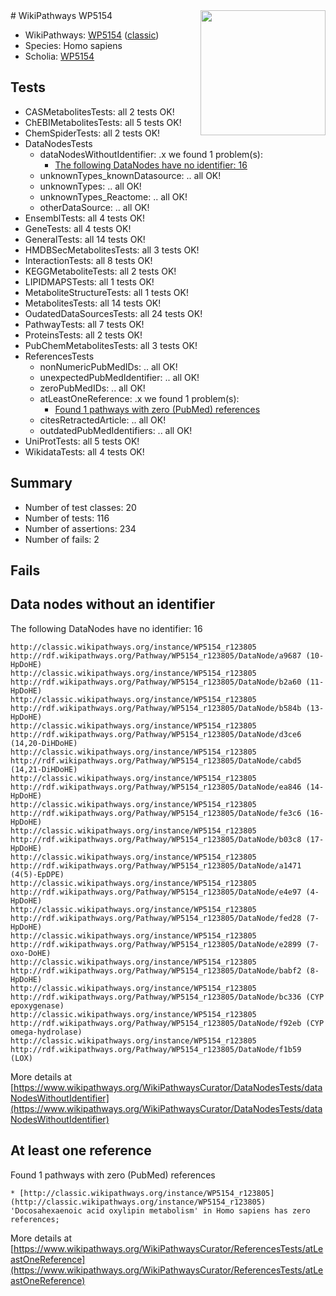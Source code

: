<img style="float: right; width: 200px" src="https://upload.wikimedia.org/wikipedia/commons/thumb/8/83/Wplogo_with_text_500.png/640px-Wplogo_with_text_500.png" />
# WikiPathways WP5154

* WikiPathways: [WP5154](https://wikipathways.org/pathways/WP5154) ([classic](https://classic.wikipathways.org/instance/WP5154))
* Species: Homo sapiens
* Scholia: [WP5154](https://scholia.toolforge.org/wikipathways/WP5154)
## Tests
* CASMetabolitesTests: all 2 tests OK!
* ChEBIMetabolitesTests: all 5 tests OK!
* ChemSpiderTests: all 2 tests OK!
* DataNodesTests
    * dataNodesWithoutIdentifier: .x we found 1 problem(s):
        * [The following DataNodes have no identifier: 16](#8792c496)
    * unknownTypes_knownDatasource: .. all OK!
    * unknownTypes: .. all OK!
    * unknownTypes_Reactome: .. all OK!
    * otherDataSource: .. all OK!
* EnsemblTests: all 4 tests OK!
* GeneTests: all 4 tests OK!
* GeneralTests: all 14 tests OK!
* HMDBSecMetabolitesTests: all 3 tests OK!
* InteractionTests: all 8 tests OK!
* KEGGMetaboliteTests: all 2 tests OK!
* LIPIDMAPSTests: all 1 tests OK!
* MetaboliteStructureTests: all 1 tests OK!
* MetabolitesTests: all 14 tests OK!
* OudatedDataSourcesTests: all 24 tests OK!
* PathwayTests: all 7 tests OK!
* ProteinsTests: all 2 tests OK!
* PubChemMetabolitesTests: all 3 tests OK!
* ReferencesTests
    * nonNumericPubMedIDs: .. all OK!
    * unexpectedPubMedIdentifier: .. all OK!
    * zeroPubMedIDs: .. all OK!
    * atLeastOneReference: .x we found 1 problem(s):
        * [Found 1 pathways with zero (PubMed) references](#d0a459f0)
    * citesRetractedArticle: .. all OK!
    * outdatedPubMedIdentifiers: .. all OK!
* UniProtTests: all 5 tests OK!
* WikidataTests: all 4 tests OK!


## Summary

* Number of test classes: 20
* Number of tests: 116
* Number of assertions: 234
* Number of fails: 2

## Fails

<a name="8792c496" />

## Data nodes without an identifier

The following DataNodes have no identifier: 16
```
http://classic.wikipathways.org/instance/WP5154_r123805 http://rdf.wikipathways.org/Pathway/WP5154_r123805/DataNode/a9687 (10-HpDoHE)
http://classic.wikipathways.org/instance/WP5154_r123805 http://rdf.wikipathways.org/Pathway/WP5154_r123805/DataNode/b2a60 (11-HpDoHE)
http://classic.wikipathways.org/instance/WP5154_r123805 http://rdf.wikipathways.org/Pathway/WP5154_r123805/DataNode/b584b (13-HpDoHE)
http://classic.wikipathways.org/instance/WP5154_r123805 http://rdf.wikipathways.org/Pathway/WP5154_r123805/DataNode/d3ce6 (14,20-DiHDoHE)
http://classic.wikipathways.org/instance/WP5154_r123805 http://rdf.wikipathways.org/Pathway/WP5154_r123805/DataNode/cabd5 (14,21-DiHDoHE)
http://classic.wikipathways.org/instance/WP5154_r123805 http://rdf.wikipathways.org/Pathway/WP5154_r123805/DataNode/ea846 (14-HpDoHE)
http://classic.wikipathways.org/instance/WP5154_r123805 http://rdf.wikipathways.org/Pathway/WP5154_r123805/DataNode/fe3c6 (16-HpDoHE)
http://classic.wikipathways.org/instance/WP5154_r123805 http://rdf.wikipathways.org/Pathway/WP5154_r123805/DataNode/b03c8 (17-HpDoHE)
http://classic.wikipathways.org/instance/WP5154_r123805 http://rdf.wikipathways.org/Pathway/WP5154_r123805/DataNode/a1471 (4(5)-EpDPE)
http://classic.wikipathways.org/instance/WP5154_r123805 http://rdf.wikipathways.org/Pathway/WP5154_r123805/DataNode/e4e97 (4-HpDoHE)
http://classic.wikipathways.org/instance/WP5154_r123805 http://rdf.wikipathways.org/Pathway/WP5154_r123805/DataNode/fed28 (7-HpDoHE)
http://classic.wikipathways.org/instance/WP5154_r123805 http://rdf.wikipathways.org/Pathway/WP5154_r123805/DataNode/e2899 (7-oxo-DoHE)
http://classic.wikipathways.org/instance/WP5154_r123805 http://rdf.wikipathways.org/Pathway/WP5154_r123805/DataNode/babf2 (8-HpDoHE)
http://classic.wikipathways.org/instance/WP5154_r123805 http://rdf.wikipathways.org/Pathway/WP5154_r123805/DataNode/bc336 (CYP epoxygenase)
http://classic.wikipathways.org/instance/WP5154_r123805 http://rdf.wikipathways.org/Pathway/WP5154_r123805/DataNode/f92eb (CYP omega-hydrolase)
http://classic.wikipathways.org/instance/WP5154_r123805 http://rdf.wikipathways.org/Pathway/WP5154_r123805/DataNode/f1b59 (LOX)
```

More details at [https://www.wikipathways.org/WikiPathwaysCurator/DataNodesTests/dataNodesWithoutIdentifier](https://www.wikipathways.org/WikiPathwaysCurator/DataNodesTests/dataNodesWithoutIdentifier)

<a name="d0a459f0" />

## At least one reference

Found 1 pathways with zero (PubMed) references
```
* [http://classic.wikipathways.org/instance/WP5154_r123805](http://classic.wikipathways.org/instance/WP5154_r123805) 'Docosahexaenoic acid oxylipin metabolism' in Homo sapiens has zero references; 
```

More details at [https://www.wikipathways.org/WikiPathwaysCurator/ReferencesTests/atLeastOneReference](https://www.wikipathways.org/WikiPathwaysCurator/ReferencesTests/atLeastOneReference)

